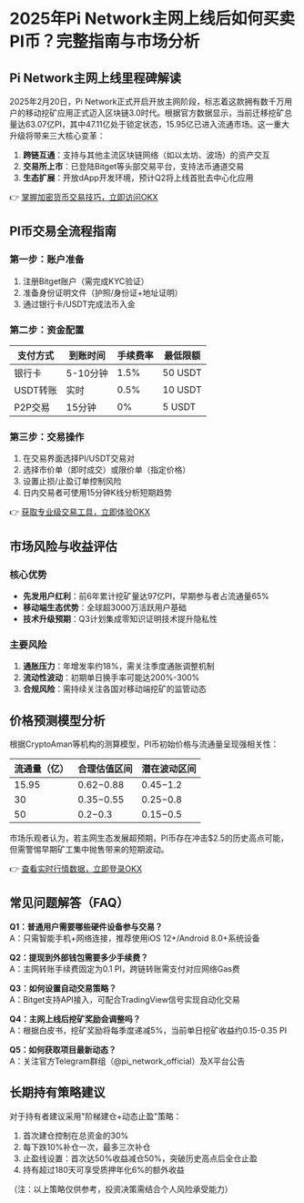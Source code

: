 # 2025年Pi Network主网上线后如何买卖PI币？完整指南与市场分析

## Pi Network主网上线里程碑解读
2025年2月20日，Pi Network正式开启开放主网阶段，标志着这款拥有数千万用户的移动挖矿应用正式迈入区块链3.0时代。根据官方数据显示，当前迁移挖矿总量达63.07亿PI，其中47.11亿处于锁定状态，15.95亿已进入流通市场。这一重大升级将带来三大核心变革：
1. **跨链互通**：支持与其他主流区块链网络（如以太坊、波场）的资产交互
2. **交易所上市**：已登陆Bitget等头部交易平台，支持法币通道交易
3. **生态扩展**：开放dApp开发环境，预计Q2将上线首批去中心化应用

👉 [掌握加密货币交易技巧，立即访问OKX](https://bit.ly/okx_welcome)

## PI币交易全流程指南
### 第一步：账户准备
1. 注册Bitget账户（需完成KYC验证）
2. 准备身份证明文件（护照/身份证+地址证明）
3. 通过银行卡/USDT完成法币入金

### 第二步：资金配置
| 支付方式 | 到账时间 | 手续费率 | 最低限额 |
|---------|---------|---------|---------|
| 银行卡   | 5-10分钟 | 1.5%     | 50 USDT  |
| USDT转账 | 实时     | 0.5%     | 10 USDT  |
| P2P交易  | 15分钟   | 0%       | 5 USDT   |

### 第三步：交易操作
1. 在交易界面选择PI/USDT交易对
2. 选择市价单（即时成交）或限价单（指定价格）
3. 设置止损/止盈订单控制风险
4. 日内交易者可使用15分钟K线分析短期趋势

👉 [获取专业级交易工具，立即体验OKX](https://bit.ly/okx_welcome)

## 市场风险与收益评估
### 核心优势
- **先发用户红利**：前6年累计挖矿量达97亿PI，早期参与者占流通量65%
- **移动端生态优势**：全球超3000万活跃用户基础
- **技术升级预期**：Q3计划集成零知识证明技术提升隐私性

### 主要风险
1. **通胀压力**：年增发率约18%，需关注季度通胀调整机制
2. **流动性波动**：初期单日换手率可能达200%-300%
3. **合规风险**：需持续关注各国对移动端挖矿的监管动态

## 价格预测模型分析
根据CryptoAman等机构的测算模型，PI币初始价格与流通量呈现强相关性：

| 流通量（亿） | 合理估值区间 | 潜在波动区间 |
|------------|------------|------------|
| 15.95      | $0.62-$0.88 | $0.45-$1.2 |
| 30         | $0.35-$0.55 | $0.25-$0.8 |
| 50         | $0.2-$0.3   | $0.15-$0.5 |

市场乐观者认为，若主网生态发展超预期，PI币存在冲击$2.5的历史高点可能，但需警惕早期矿工集中抛售带来的短期波动。

👉 [查看实时行情数据，立即登录OKX](https://bit.ly/okx_welcome)

## 常见问题解答（FAQ）
**Q1：普通用户需要哪些硬件设备参与交易？**  
A：只需智能手机+网络连接，推荐使用iOS 12+/Android 8.0+系统设备

**Q2：提现到外部钱包需要多少手续费？**  
A：主网转账手续费固定为0.1 PI，跨链转账需支付对应网络Gas费

**Q3：如何设置自动交易策略？**  
A：Bitget支持API接入，可配合TradingView信号实现自动化交易

**Q4：主网上线后挖矿奖励会调整吗？**  
A：根据白皮书，挖矿奖励将每季度递减5%，当前单日挖矿收益约0.15-0.35 PI

**Q5：如何获取项目最新动态？**  
A：关注官方Telegram群组（@pi_network_official）及X平台公告

## 长期持有策略建议
对于持有者建议采用"阶梯建仓+动态止盈"策略：
1. 首次建仓控制在总资金的30%
2. 每下跌10%补仓一次，最多三次补仓
3. 止盈线设置：首次达50%收益减仓50%，突破历史高点后全仓止盈
4. 持有超过180天可享受质押年化6%的额外收益

（注：以上策略仅供参考，投资决策需结合个人风险承受能力）